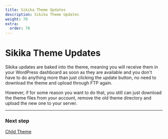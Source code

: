 ```yaml
---
title: Sikika Theme Updates
description: Sikika Theme Updates
weight: 70
extra:
  order: 70
---
```


# Sikika Theme Updates

Sikika updates are baked into the theme, meaning you will receive them in your WordPress dashboard as soon as they are available and you don't have to do anything more than just clicking the update button, no need to download the theme and upload through FTP again.

However, if for some reason you want to do that, you still can just download the theme files from your account, remove the old theme directory and upload the new one to your server.

---

### Next step

[Child Theme](/docs/sikika/child-theme/)
